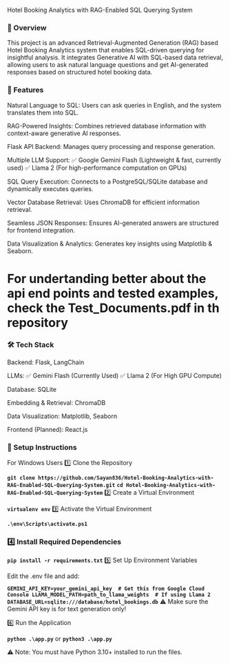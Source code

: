 Hotel Booking Analytics with RAG-Enabled SQL Querying System
### 📌 Overview
This project is an advanced Retrieval-Augmented Generation (RAG) based Hotel Booking Analytics system that enables SQL-driven querying for insightful analysis. It integrates Generative AI with SQL-based data retrieval, allowing users to ask natural language questions and get AI-generated responses based on structured hotel booking data.

### 🚀 Features
Natural Language to SQL: Users can ask queries in English, and the system translates them into SQL.

RAG-Powered Insights: Combines retrieved database information with context-aware generative AI responses.

Flask API Backend: Manages query processing and response generation.

Multiple LLM Support:
✅ Google Gemini Flash (Lightweight & fast, currently used)
✅ Llama 2 (For high-performance computation on GPUs)

SQL Query Execution: Connects to a PostgreSQL/SQLite database and dynamically executes queries.

Vector Database Retrieval: Uses ChromaDB for efficient information retrieval.

Seamless JSON Responses: Ensures AI-generated answers are structured for frontend integration.

Data Visualization & Analytics: Generates key insights using Matplotlib & Seaborn.

# For undertanding better about the api end points and tested examples, check the Test_Documents.pdf in th repository

### 🛠️ Tech Stack
Backend: Flask, LangChain

LLMs:
✅ Gemini Flash (Currently Used)
✅ Llama 2 (For High GPU Compute)

Database: SQLite

Embedding & Retrieval: ChromaDB 

Data Visualization: Matplotlib, Seaborn

Frontend (Planned): React.js

### 📌 Setup Instructions
For Windows Users
1️⃣ Clone the Repository

**`git clone https://github.com/Sayan836/Hotel-Booking-Analytics-with-RAG-Enabled-SQL-Querying-System.git`**
**`cd Hotel-Booking-Analytics-with-RAG-Enabled-SQL-Querying-System`**
2️⃣ Create a Virtual Environment

**`virtualenv env`**
3️⃣ Activate the Virtual Environment

**`.\env\Scripts\activate.ps1`**

### 4️⃣ Install Required Dependencies

**`pip install -r requirements.txt`**
5️⃣ Set Up Environment Variables

Edit the .env file and add:

**`
GEMINI_API_KEY=your_gemini_api_key  # Get this from Google Cloud Console
LLAMA_MODEL_PATH=path_to_llama_weights  # If using Llama 2
DATABASE_URL=sqlite:///database/hotel_bookings.db
`**
⚠️ Make sure the Gemini API key is for text generation only!

6️⃣ Run the Application

**`python .\app.py`**
or
**`python3 .\app.py`**

⚠️ Note: You must have Python 3.10+ installed to run the files.


